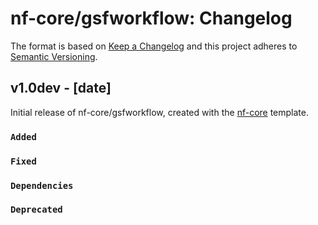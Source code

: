# nf-core/gsfworkflow: Changelog

The format is based on [Keep a Changelog](https://keepachangelog.com/en/1.0.0/)
and this project adheres to [Semantic Versioning](https://semver.org/spec/v2.0.0.html).

## v1.0dev - [date]

Initial release of nf-core/gsfworkflow, created with the [nf-core](https://nf-co.re/) template.

### `Added`

### `Fixed`

### `Dependencies`

### `Deprecated`
